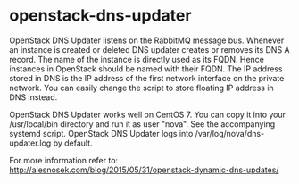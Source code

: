 # openstack-dns-updater

OpenStack DNS Updater listens on the RabbitMQ message bus. Whenever an
instance is created or deleted DNS updater creates or removes
its DNS A record. The name of the instance is directly used as its FQDN.
Hence instances in OpenStack should be named with their FQDN.
The IP address stored in DNS is the IP address of the first network interface
on the private network. You can easily change the script to store floating
IP address in DNS instead.

OpenStack DNS Updater works well on CentOS 7. You can copy it into your
/usr/local/bin directory and run it as user "nova". See the accompanying
systemd script. OpenStack DNS Updater logs into /var/log/nova/dns-updater.log
by default.

For more information refer to:
http://alesnosek.com/blog/2015/05/31/openstack-dynamic-dns-updates/
